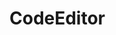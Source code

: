 # CodeEditor

<wc-code-editor debug="true" language="python" code="from random import randint" options='{ "readOnly": true }'></wc-code-editor>
